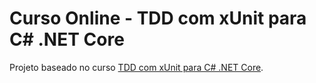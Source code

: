 # Curso Online - TDD com xUnit para C# .NET Core


Projeto baseado no curso [TDD com xUnit para C# .NET Core](https://www.udemy.com/course/automatizando-testes-para-sua-aplicacao).
